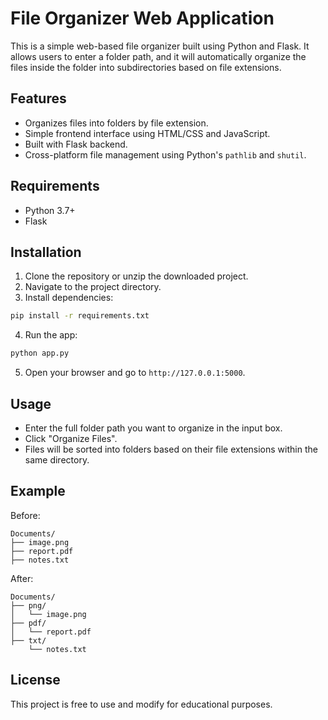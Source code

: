 # File Organizer Web Application

This is a simple web-based file organizer built using Python and Flask. It allows users to enter a folder path, and it will automatically organize the files inside the folder into subdirectories based on file extensions.

## Features

- Organizes files into folders by file extension.
- Simple frontend interface using HTML/CSS and JavaScript.
- Built with Flask backend.
- Cross-platform file management using Python's `pathlib` and `shutil`.

## Requirements

- Python 3.7+
- Flask

## Installation

1. Clone the repository or unzip the downloaded project.
2. Navigate to the project directory.
3. Install dependencies:

```bash
pip install -r requirements.txt
```

4. Run the app:

```bash
python app.py
```

5. Open your browser and go to `http://127.0.0.1:5000`.

## Usage

- Enter the full folder path you want to organize in the input box.
- Click "Organize Files".
- Files will be sorted into folders based on their file extensions within the same directory.

## Example

Before:
```
Documents/
├── image.png
├── report.pdf
├── notes.txt
```

After:
```
Documents/
├── png/
│   └── image.png
├── pdf/
│   └── report.pdf
├── txt/
    └── notes.txt
```

## License

This project is free to use and modify for educational purposes.